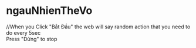 # ngauNhienTheVo
//When you Click "Bắt Đầu" the web will say random action that you need to do every 5sec \
Press "Dừng" to stop
